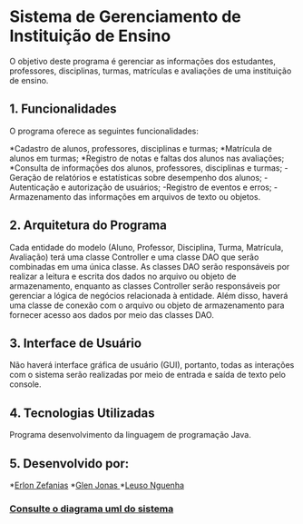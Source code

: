 # Sistema de Gerenciamento de Instituição de Ensino
O objetivo deste programa é gerenciar as informações dos estudantes, professores, disciplinas, turmas, matrículas e avaliações de uma instituição de ensino.

## 1. Funcionalidades
O programa oferece as seguintes funcionalidades:

*Cadastro de alunos, professores, disciplinas e turmas;
*Matrícula de alunos em turmas;
*Registro de notas e faltas dos alunos nas avaliações;
*Consulta de informações dos alunos, professores, disciplinas e turmas;
-Geração de relatórios e estatísticas sobre desempenho dos alunos;
-Autenticação e autorização de usuários;
-Registro de eventos e erros;
-Armazenamento das informações em arquivos de texto ou objetos.

## 2. Arquitetura do Programa
Cada entidade do modelo (Aluno, Professor, Disciplina, Turma, Matrícula, Avaliação) terá uma classe Controller e uma classe DAO que serão combinadas em uma única classe. As classes DAO serão responsáveis por realizar a leitura e escrita dos dados no arquivo ou objeto de armazenamento, enquanto as classes Controller serão responsáveis por gerenciar a lógica de negócios relacionada à entidade. Além disso, haverá uma classe de conexão com o arquivo ou objeto de armazenamento para fornecer acesso aos dados por meio das classes DAO.

## 3. Interface de Usuário
Não haverá interface gráfica de usuário (GUI), portanto, todas as interações com o sistema serão realizadas por meio de entrada e saída de texto pelo console.

## 4. Tecnologias Utilizadas
Programa desenvolvimento da linguagem de programação Java.

## 5. Desenvolvido por: 
*[Erlon Zefanias](https://github.com/ErlonZefaniasMuhate) 
*[Glen Jonas ](https://github.com/contribuidor)
*[Leuso Nguenha](https://github.com/leusonguenha)

### [Consulte o diagrama uml do sistema](https://github.com/ErlonZefaniasMuhate/SistemaGestaoEstudantes/blob/main/Diagrams/Diagrama1.0.drawio)
